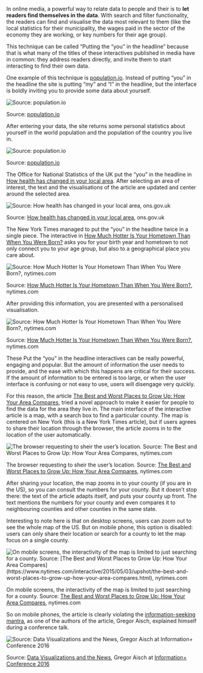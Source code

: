 In online media, a powerful way to relate data to people and their is to **let readers find themselves in the data**. With search and filter functionality, the readers can find and visualise the data most relevant to them (like the local statistics for their municipality, the wages paid in the sector of the economy they are working, or key numbers for their age group).

This technique can be called “Putting the “you” in the headline” because that is what many of the titles of these interactives published in media have in common: they address readers directly, and invite them to start interacting to find their own data.

One example of this technique is [population.io](https://population.io/). Instead of putting “you” in the headline the site is putting “my” and “I” in the headline, but the interface is boldly inviting you to provide some data about yourself.

![Source: [population.io](https://population.io/)](Journalistic%20techniques%20for%20data%20storytelling%208bdd09bf88074238b1fe53b3a2116e1e/population-interface.png)

Source: [population.io](https://population.io/)

After entering your data, the site returns some personal statistics about yourself in the world population and the population of the country you live in.

![Source: [population.io](https://population.io/)](Journalistic%20techniques%20for%20data%20storytelling%208bdd09bf88074238b1fe53b3a2116e1e/population-result.png)

Source: [population.io](https://population.io/)

The Office for National Statistics of the UK put the “you” in the headline in [How health has changed in your local area](https://www.ons.gov.uk/peoplepopulationandcommunity/healthandsocialcare/healthandwellbeing/articles/howhealthhaschangedinyourlocalarea/2022-03-18). After selecting an area of interest, the text and the visualisations of the article are updated and center around the selected area.

![Source: [How health has changed in your local area](https://www.ons.gov.uk/peoplepopulationandcommunity/healthandsocialcare/healthandwellbeing/articles/howhealthhaschangedinyourlocalarea/2022-03-18), ons.gov.uk](Journalistic%20techniques%20for%20data%20storytelling%208bdd09bf88074238b1fe53b3a2116e1e/ons-health-local-area.png)

Source: [How health has changed in your local area](https://www.ons.gov.uk/peoplepopulationandcommunity/healthandsocialcare/healthandwellbeing/articles/howhealthhaschangedinyourlocalarea/2022-03-18), ons.gov.uk

The New York Times managed to put the “you” in the headline twice in a single piece. The interactive in [How Much Hotter Is Your Hometown Than When You Were Born?](https://www.nytimes.com/interactive/2018/08/30/climate/how-much-hotter-is-your-hometown.html) asks you for your birth year and hometown to not only connect you to your age group, but also to a geographical place you care about.

![Source: [How Much Hotter Is Your Hometown Than When You Were Born?](https://www.nytimes.com/interactive/2018/08/30/climate/how-much-hotter-is-your-hometown.html), nytimes.com](Journalistic%20techniques%20for%20data%20storytelling%208bdd09bf88074238b1fe53b3a2116e1e/howmuchhotter-nyt-result.png)

Source: [How Much Hotter Is Your Hometown Than When You Were Born?](https://www.nytimes.com/interactive/2018/08/30/climate/how-much-hotter-is-your-hometown.html), nytimes.com

After providing this information, you are presented with a personalised visualisation.

![Source: [How Much Hotter Is Your Hometown Than When You Were Born?](https://www.nytimes.com/interactive/2018/08/30/climate/how-much-hotter-is-your-hometown.html), nytimes.com](Journalistic%20techniques%20for%20data%20storytelling%208bdd09bf88074238b1fe53b3a2116e1e/howmuchhotter-nyt.png)

Source: [How Much Hotter Is Your Hometown Than When You Were Born?](https://www.nytimes.com/interactive/2018/08/30/climate/how-much-hotter-is-your-hometown.html), nytimes.com

These Put the “you” in the headline interactives can be really powerful, engaging and popular. But the amount of information the user needs to provide, and the ease with which this happens are critical for their success. If the amount of information to be entered is too large, or when the user interface is confusing or not easy to use, users will disengage very quickly.

For this reason, the article [The Best and Worst Places to Grow Up: How Your Area Compares](https://www.nytimes.com/interactive/2015/05/03/upshot/the-best-and-worst-places-to-grow-up-how-your-area-compares.html), tried a novel approach to make it easier for people to find the data for the area they live in. The main interface of the interactive article is a map, with a search box to find a particular county. The map is centered on New York (this is a New York Times article), but if users agrees to share their location through the browser, the article zooms in to the location of the user automatically.

![The browser requesting to sheir the user’s location. Source: [The Best and Worst Places to Grow Up: How Your Area Compares](https://www.nytimes.com/interactive/2015/05/03/upshot/the-best-and-worst-places-to-grow-up-how-your-area-compares.html), nytimes.com](Journalistic%20techniques%20for%20data%20storytelling%208bdd09bf88074238b1fe53b3a2116e1e/places-to-grow-up-nytimes.png)

The browser requesting to sheir the user’s location. Source: [The Best and Worst Places to Grow Up: How Your Area Compares](https://www.nytimes.com/interactive/2015/05/03/upshot/the-best-and-worst-places-to-grow-up-how-your-area-compares.html), nytimes.com

After sharing your location, the map zooms in to your county (if you are in the US), so you can consult the numbers for your county. But it doesn’t stop there: the text of the article adapts itself, and puts your county up front. The text mentions the numbers for your county and even compares it to neighbouring counties and other counties in the same state.

Interesting to note here is that on desktop screens, users can zoom out to see the whole map of the US. But on mobile phone, this option is disabled: users can only share their location or search for a county to let the map focus on a single county.

<p class='center'>
<img src='Journalistic%20techniques%20for%20data%20storytelling%208bdd09bf88074238b1fe53b3a2116e1e/places-to-grow-up-mobile.png' alt='On mobile screens, the interactivity of the map is limited to just searching for a county. Source: [The Best and Worst Places to Grow Up: How Your Area Compares](https://www.nytimes.com/interactive/2015/05/03/upshot/the-best-and-worst-places-to-grow-up-how-your-area-compares.html), nytimes.com' class='max-400' />
</p>

On mobile screens, the interactivity of the map is limited to just searching for a county. Source: [The Best and Worst Places to Grow Up: How Your Area Compares](https://www.nytimes.com/interactive/2015/05/03/upshot/the-best-and-worst-places-to-grow-up-how-your-area-compares.html), nytimes.com

So on mobile phones, the article is clearly violating the <span class='internal-link'>[information-seeking mantra](informationseeking-mantra)</span>, as one of the authors of the article, Gregor Aisch, explained himself during a conference talk.

![Source: [Data Visualizations and the News](https://vimeo.com/182590214), Gregor Aisch at [Information+ Conference 2016](https://informationplusconference.com/2016/)](Journalistic%20techniques%20for%20data%20storytelling%208bdd09bf88074238b1fe53b3a2116e1e/aisch-mantra.png)

Source: [Data Visualizations and the News](https://vimeo.com/182590214), Gregor Aisch at [Information+ Conference 2016](https://informationplusconference.com/2016/)